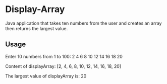 # Display-Array

Java application that takes ten numbers from the user and creates an array then returns the largest value.

## Usage 

Enter 10 numbers from 1 to 100: 2 4 6 8 10 12 14 16 18 20

Content of displayArray: [2, 4, 6, 8, 10, 12, 14, 16, 18, 20]

The largest value of displayArray is: 20
